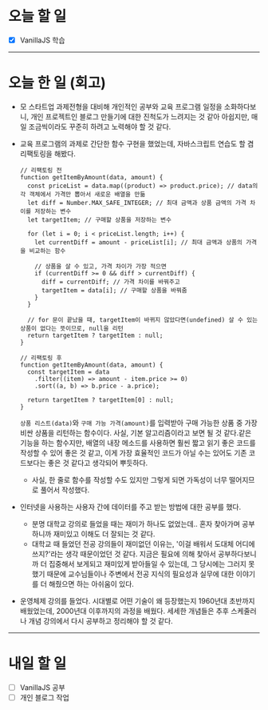 # 오늘 할 일

- [x] VanillaJS 학습

---

# 오늘 한 일 (회고)

- 모 스타트업 과제전형을 대비해 개인적인 공부와 교육 프로그램 일정을 소화하다보니, 개인 프로젝트인 블로그 만들기에 대한 진척도가 느려지는 것 같아 아쉽지만, 매일 조금씩이라도 꾸준히 하려고 노력해야 할 것 같다.

- 교육 프로그램의 과제로 간단한 함수 구현을 했었는데, 자바스크립트 연습도 할 겸 리팩토링을 해봤다.

  ```tsx
  // 리팩토링 전
  function getItemByAmount(data, amount) {
    const priceList = data.map((product) => product.price); // data의 각 객체에서 가격만 뽑아서 새로운 배열을 만듦
    let diff = Number.MAX_SAFE_INTEGER; // 최대 금액과 상품 금액의 가격 차이를 저장하는 변수
    let targetItem; // 구매할 상품을 저장하는 변수

    for (let i = 0; i < priceList.length; i++) {
      let currentDiff = amount - priceList[i]; // 최대 금액과 상품의 가격을 비교하는 함수

      // 상품을 살 수 있고, 가격 차이가 가장 적으면
      if (currentDiff >= 0 && diff > currentDiff) {
        diff = currentDiff; // 가격 차이를 바꿔주고
        targetItem = data[i]; // 구매할 상품을 바꿔줌
      }
    }

    // for 문이 끝났을 때, targetItem이 바뀌지 않았다면(undefined) 살 수 있는 상품이 없다는 뜻이므로, null을 리턴
    return targetItem ? targetItem : null;
  }

  // 리팩토링 후
  function getItemByAmount(data, amount) {
    const targetItem = data
      .filter((item) => amount - item.price >= 0)
      .sort((a, b) => b.price - a.price);

    return targetItem ? targetItem[0] : null;
  }
  ```

  `상품 리스트(data)`와 `구매 가능 가격(amount)`를 입력받아 구매 가능한 상품 중 가장 비싼 상품을 리턴하는 함수이다. 사실, 기본 알고리즘이라고 보면 될 것 같다.같은 기능을 하는 함수지만, 배열의 내장 메소드를 사용하면 훨씬 짧고 읽기 좋은 코드를 작성할 수 있어 좋은 것 같고, 이게 가장 효율적인 코드가 아닐 수는 있어도 기존 코드보다는 좋은 것 같다고 생각되어 뿌듯하다.

  - 사실, 한 줄로 함수를 작성할 수도 있지만 그렇게 되면 가독성이 너무 떨어지므로 풀어서 작성했다.

- 인터넷을 사용하는 사용자 간에 데이터를 주고 받는 방법에 대한 공부를 했다.

  - 분명 대학교 강의로 들었을 때는 재미가 하나도 없었는데.. 혼자 찾아가며 공부하니까 재미있고 이해도 더 잘되는 것 같다.
  - 대학교 때 들었던 전공 강의들이 재미없던 이유는, '이걸 배워서 도대체 어디에 쓰지?'라는 생각 때문이었던 것 같다. 지금은 필요에 의해 찾아서 공부하다보니까 더 집중해서 보게되고 재미있게 받아들일 수 있는데, 그 당시에는 그러지 못했기 때문에 교수님들이나 주변에서 전공 지식의 필요성과 실무에 대한 이야기를 더 해줬으면 하는 아쉬움이 있다.

- 운영체제 강의를 들었다. 시대별로 어떤 기술이 왜 등장했는지 1960년대 초반까지 배웠었는데, 2000년대 이후까지의 과정을 배웠다. 세세한 개념들은 추후 스케줄러나 개념 강의에서 다시 공부하고 정리해야 할 것 같다.

---

# 내일 할 일

- [ ] VanillaJS 공부
- [ ] 개인 블로그 작업
